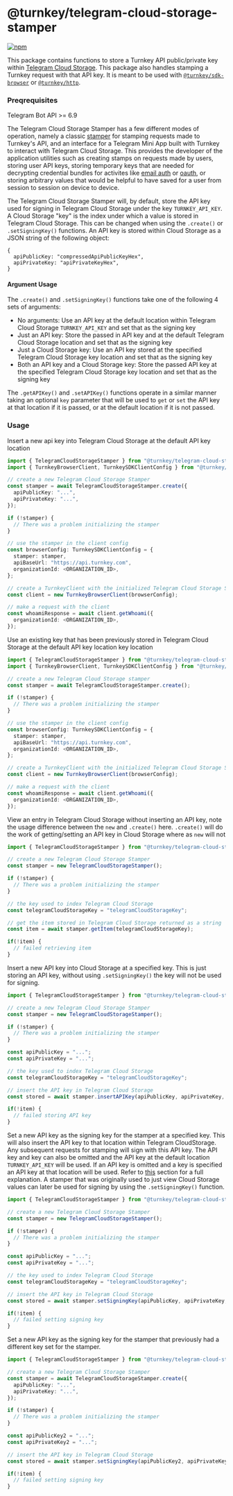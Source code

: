 # @turnkey/telegram-cloud-storage-stamper

[![npm](https://img.shields.io/npm/v/@turnkey/telegram-cloud-storage-stamper?color=%234C48FF)](https://www.npmjs.com/package/@turnkey/telegram-cloud-storage-stamper)

This package contains functions to store a Turnkey API public/private key within [Telegram Cloud Storage](https://core.telegram.org/bots/webapps#cloudstorage). This package also handles stamping a Turnkey request with that API key. It is meant to be used with [`@turnkey/sdk-browser`](https://www.npmjs.com/package/@turnkey/sdk-browser) or [`@turnkey/http`](https://www.npmjs.com/package/@turnkey/http).

### Preqrequisites 
Telegram Bot API >= 6.9

The Telegram Cloud Storage Stamper has a few different modes of operation, namely a classic [stamper](https://docs.turnkey.com/api-overview/stamps) for stamping requests made to Turnkey's API, and an interface for a Telegram Mini App built with Turnkey to interact with Telegram Cloud Storage. This provides the developer of the application utilities such as creating stamps on requests made by users, storing user API keys, storing temporary keys that are needed for decrypting credential bundles for activites like [email auth](https://docs.turnkey.com/features/email-auth) or [oauth](https://docs.turnkey.com/features/oauth), or storing arbitrary values that would be helpful to have saved for a user from session to session on device to device.

The Telegram Cloud Storage Stamper will, by default, store the API key used for signing in Telegram Cloud Storage under the key `TURNKEY_API_KEY`. A Cloud Storage "key" is the index under which a value is stored in Telegram Cloud Storage. This can be changed when using the `.create()` or `.setSigningKey()` functions. An API key is stored within Cloud Storage as a JSON string of the following object:
```
{
  apiPublicKey: "compressedApiPublicKeyHex",
  apiPrivateKey: "apiPrivateKeyHex",
}
```

#### Argument Usage

The `.create()` and `.setSigningKey()` functions take one of the following 4 sets of arguments:
- No arguments: Use an API key at the default location within Telegram Cloud Storage `TURNKEY_API_KEY` and set that as the signing key
- Just an API key: Store the passed in API key and at the default Telegram Cloud Storage location and set that as the signing key
- Just a Cloud Storage key: Use an API key stored at the specified Telegram Cloud Storage key location and set that as the signing key
- Both an API key and a Cloud Storage key: Store the passed API key at the specified Telegram Cloud Storage key location and set that as the signing key
  
The `.getAPIKey()` and `.setAPIKey()` functions operate in a similar manner taking an optional `key` parameter that will be used to `get` or `set` the API key at that location if it is passed, or at the default location if it is not passed.

### Usage
Insert a new api key into Telegram Cloud Storage at the default API key location

```ts
import { TelegramCloudStorageStamper } from "@turnkey/telegram-cloud-storage-stamper";
import { TurnkeyBrowserClient, TurnkeySDKClientConfig } from "@turnkey/sdk-browser";

// create a new Telegram Cloud Storage Stamper
const stamper = await TelegramCloudStorageStamper.create({
  apiPublicKey: "...",
  apiPrivateKey: "...",
});

if (!stamper) {
  // There was a problem initializing the stamper
}

// use the stamper in the client config
const browserConfig: TurnkeySDKClientConfig = {
  stamper: stamper,
  apiBaseUrl: "https://api.turnkey.com",
  organizationId: <ORGANIZATION_ID>,
};

// create a TurnkeyClient with the initialized Telegram Cloud Storage Stamper
const client = new TurnkeyBrowserClient(browserConfig);

// make a request with the client
const whoamiResponse = await client.getWhoami({
  organizationId: <ORGANIZATION_ID>,
});
```

Use an existing key that has been previously stored in Telegram Cloud Storage at the default API key location key location

```ts
import { TelegramCloudStorageStamper } from "@turnkey/telegram-cloud-storage-stamper";
import { TurnkeyBrowserClient, TurnkeySDKClientConfig } from "@turnkey/sdk-browser";

// create a new Telegram Cloud Storage stamper
const stamper = await TelegramCloudStorageStamper.create();

if (!stamper) {
  // There was a problem initializing the stamper
}

// use the stamper in the client config
const browserConfig: TurnkeySDKClientConfig = {
  stamper: stamper,
  apiBaseUrl: "https://api.turnkey.com",
  organizationId: <ORGANIZATION_ID>,
};

// create a TurnkeyClient with the initialized Telegram Cloud Storage Stamper
const client = new TurnkeyBrowserClient(browserConfig);

// make a request with the client
const whoamiResponse = await client.getWhoami({
  organizationId: <ORGANIZATION_ID>,
});
```

View an entry in Telegram Cloud Storage without inserting an API key, note the usage difference between the `new` and `.create()` here. `.create()` will do the work of getting/setting an API key in Cloud Storage where as  `new` will not

```ts
import { TelegramCloudStorageStamper } from "@turnkey/telegram-cloud-storage-stamper";

// create a new Telegram Cloud Storage Stamper
const stamper = new TelegramCloudStorageStamper();

if (!stamper) {
  // There was a problem initializing the stamper
}

// the key used to index Telegram Cloud Storage
const telegramCloudStorageKey = "telegramCloudStorageKey";

// get the item stored in Telegram Cloud Storage returned as a string
const item = await stamper.getItem(telegramCloudStorageKey);

if(!item) {
  // failed retrieving item
}

```

Insert a new API key into Cloud Storage at a specified key. This is just storing an API key, without using `.setSigningKey()` the key will not be used for signing. 

```ts
import { TelegramCloudStorageStamper } from "@turnkey/telegram-cloud-storage-stamper";

// create a new Telegram Cloud Storage Stamper
const stamper = new TelegramCloudStorageStamper();

if (!stamper) {
  // There was a problem initializing the stamper
}

const apiPublicKey = "...";
const apiPrivateKey = "...";

// the key used to index Telegram Cloud Storage
const telegramCloudStorageKey = "telegramCloudStorageKey";

// insert the API key in Telegram Cloud Storage
const stored = await stamper.insertAPIKey(apiPublicKey, apiPrivateKey, telegramCloudStorageKey);

if(!item) {
  // failed storing API key
}

```

Set a new API key as the signing key for the stamper at a specified key. This will also insert the API key to that location within Telegram CloudStorage. Any subsequent requests for stamping will sign with this API key. The API key and key can also be omitted and the API key at the default location `TURNKEY_API_KEY` will be used. If an API key is omitted and a key is specified an API key at that location will be used. Refer to [this](#argument-usage) section for a full explanation. A stamper that was originally used to just view Cloud Storage values can later be used for signing by using the `.setSigningKey()` function.

```ts
import { TelegramCloudStorageStamper } from "@turnkey/telegram-cloud-storage-stamper";

// create a new Telegram Cloud Storage Stamper
const stamper = new TelegramCloudStorageStamper();

if (!stamper) {
  // There was a problem initializing the stamper
}

const apiPublicKey = "...";
const apiPrivateKey = "...";

// the key used to index Telegram Cloud Storage
const telegramCloudStorageKey = "telegramCloudStorageKey";

// insert the API key in Telegram Cloud Storage
const stored = await stamper.setSigningKey(apiPublicKey, apiPrivateKey, telegramCloudStorageKey);

if(!item) {
  // failed setting signing key
}

```

Set a new API key as the signing key for the stamper that previously had a different key set for the stamper.

```ts
import { TelegramCloudStorageStamper } from "@turnkey/telegram-cloud-storage-stamper";

// create a new Telegram Cloud Storage Stamper
const stamper = await TelegramCloudStorageStamper.create({
  apiPublicKey: "...",
  apiPrivateKey: "...",
});

if (!stamper) {
  // There was a problem initializing the stamper
}

const apiPublicKey2 = "...";
const apiPrivateKey2 = "...";

// insert the API key in Telegram Cloud Storage
const stored = await stamper.setSigningKey(apiPublicKey2, apiPrivateKey2);

if(!item) {
  // failed setting signing key
}

```
